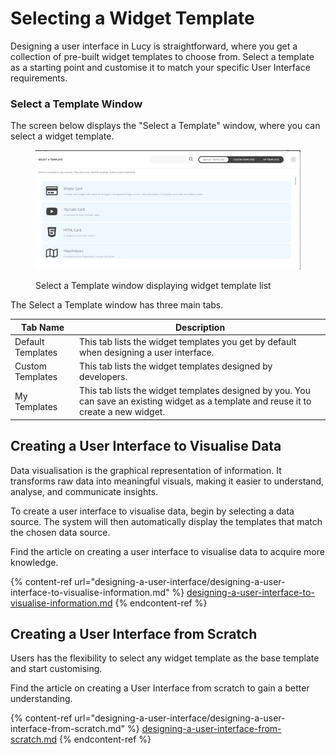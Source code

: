 # Selecting a Widget Template

Designing a user interface in Lucy is straightforward, where you get a collection of pre-built widget templates to choose from. Select a template as a starting point and customise it to match your specific User Interface requirements.

### Select a Template Window

The screen below displays the "Select a Template" window, where you can select a widget template.

<figure><img src="../../.gitbook/assets/image (4).png" alt=""><figcaption><p>Select a Template window displaying widget template list</p></figcaption></figure>

The Select a Template window has three main tabs.

| Tab Name          | Description                                                                                                                             |
| ----------------- | --------------------------------------------------------------------------------------------------------------------------------------- |
| Default Templates | This tab lists the widget templates you get by default when designing a user interface.                                                 |
| Custom Templates  | This tab lists the widget templates designed by developers.                                                                             |
| My Templates      | This tab lists the widget templates designed by you. You can save an existing widget as a template and reuse it to create a new widget. |



## Creating a User Interface to Visualise Data

Data visualisation is the graphical representation of information. It transforms raw data into meaningful visuals, making it easier to understand, analyse, and communicate insights.&#x20;

To create a user interface to visualise data, begin by selecting a data source. The system will then automatically display the templates that match the chosen data source.

Find the article on creating a user interface to visualise data to acquire more knowledge.

{% content-ref url="designing-a-user-interface/designing-a-user-interface-to-visualise-information.md" %}
[designing-a-user-interface-to-visualise-information.md](designing-a-user-interface/designing-a-user-interface-to-visualise-information.md)
{% endcontent-ref %}



## Creating a User Interface from Scratch

&#x20;Users has the flexibility to select any widget template as the base template and start customising.

Find the article on creating a User Interface from scratch to gain a better understanding.

{% content-ref url="designing-a-user-interface/designing-a-user-interface-from-scratch.md" %}
[designing-a-user-interface-from-scratch.md](designing-a-user-interface/designing-a-user-interface-from-scratch.md)
{% endcontent-ref %}


